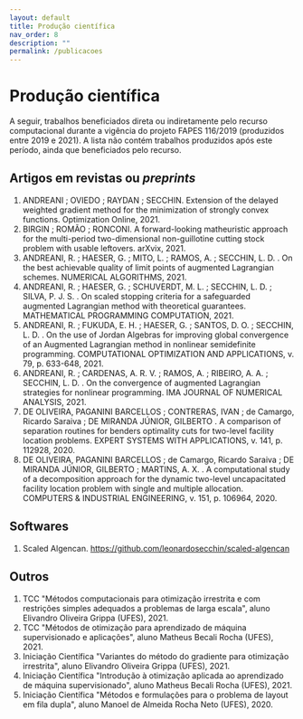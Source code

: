 ```yaml
---
layout: default
title: Produção científica
nav_order: 8
description: ""
permalink: /publicacoes
---
```


# Produção científica

A seguir, trabalhos beneficiados direta ou indiretamente pelo recurso computacional durante a vigência do projeto FAPES 116/2019 (produzidos entre 2019 e 2021). A lista não contém trabalhos produzidos após este período, ainda que beneficiados pelo recurso.


## Artigos em revistas ou *preprints*

1. ANDREANI ; OVIEDO ; RAYDAN ; SECCHIN. Extension of the delayed weighted gradient method for the minimization of strongly convex functions. Optimization Online, 2021.
1. BIRGIN ; ROMÃO ; RONCONI. A forward-looking matheuristic approach for the multi-period two-dimensional non-guillotine cutting stock problem with usable leftovers. arXvix, 2021.
1. ANDREANI, R. ; HAESER, G. ; MITO, L. ; RAMOS, A. ; SECCHIN, L. D. . On the best achievable quality of limit points of augmented Lagrangian schemes. NUMERICAL ALGORITHMS, 2021.
1. ANDREANI, R. ; HAESER, G. ; SCHUVERDT, M. L. ; SECCHIN, L. D. ; SILVA, P. J. S. . On scaled stopping criteria for a safeguarded augmented Lagrangian method with theoretical guarantees. MATHEMATICAL PROGRAMMING COMPUTATION, 2021.
1. ANDREANI, R. ; FUKUDA, E. H. ; HAESER, G. ; SANTOS, D. O. ; SECCHIN, L. D. . On the use of Jordan Algebras for improving global convergence of an Augmented Lagrangian method in nonlinear semidefinite programming. COMPUTATIONAL OPTIMIZATION AND APPLICATIONS, v. 79, p. 633-648, 2021.
1. ANDREANI, R. ; CARDENAS, A. R. V. ; RAMOS, A. ; RIBEIRO, A. A. ; SECCHIN, L. D. . On the convergence of augmented Lagrangian strategies for nonlinear programming. IMA JOURNAL OF NUMERICAL ANALYSIS, 2021.
1. DE OLIVEIRA, PAGANINI BARCELLOS ; CONTRERAS, IVAN ; de Camargo, Ricardo Saraiva ; DE MIRANDA JÚNIOR, GILBERTO . A comparison of separation routines for benders optimality cuts for two-level facility location problems. EXPERT SYSTEMS WITH APPLICATIONS, v. 141, p. 112928, 2020.
1. DE OLIVEIRA, PAGANINI BARCELLOS ; de Camargo, Ricardo Saraiva ; DE MIRANDA JÚNIOR, GILBERTO ; MARTINS, A. X. . A computational study of a decomposition approach for the dynamic two-level uncapacitated facility location problem with single and multiple allocation. COMPUTERS & INDUSTRIAL ENGINEERING, v. 151, p. 106964, 2020.


## Softwares

1. Scaled Algencan. <https://github.com/leonardosecchin/scaled-algencan>


## Outros

1. TCC "Métodos computacionais para otimização irrestrita e com restrições simples adequados a problemas de larga escala", aluno Elivandro Oliveira Grippa (UFES), 2021.
1. TCC "Métodos de otimização para aprendizado de máquina supervisionado e aplicações", aluno Matheus Becali Rocha (UFES), 2021.
1. Iniciação Científica "Variantes do método do gradiente para otimização irrestrita", aluno Elivandro Oliveira Grippa (UFES), 2021.
1. Iniciação Científica "Introdução à otimização aplicada ao aprendizado de máquina supervisionado", aluno Matheus Becali Rocha (UFES), 2021.
1. Iniciação Científica "Métodos e formulações para o problema de layout em fila dupla", aluno Manoel de Almeida Rocha Neto (UFES), 2020.

<!-- --- -->

<!-- Se utilizou o recurso e seu trabalho não se encontra nesta lista, envie um email para [leonardo.secchin@ufes.br](mailto:leonardo.secchin@ufes.br) com a referência. -->
